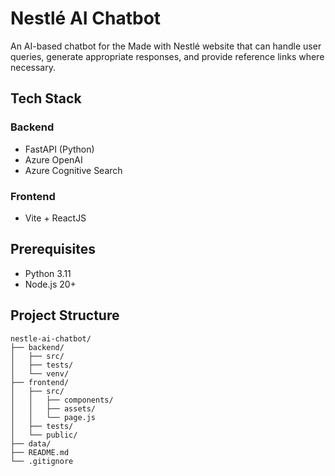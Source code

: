 # Nestlé AI Chatbot

An AI-based chatbot for the Made with Nestlé website that can handle user queries, generate appropriate responses, and provide reference links where necessary.

## Tech Stack

### Backend
- FastAPI (Python)
- Azure OpenAI
- Azure Cognitive Search

### Frontend
- Vite + ReactJS

## Prerequisites
- Python 3.11
- Node.js 20+

## Project Structure
```
nestle-ai-chatbot/
├── backend/
│   ├── src/
│   ├── tests/
│   └── venv/
├── frontend/
│   ├── src/
│   │   ├── components/
│   │   ├── assets/
│   │   └── page.js
│   ├── tests/
│   └── public/
├── data/
├── README.md
└── .gitignore
```
